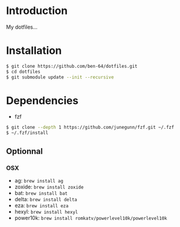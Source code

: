 # Introduction

My dotfiles...

# Installation

```bash
$ git clone https://github.com/ben-64/dotfiles.git
$ cd dotfiles
$ git submodule update --init --recursive
```

# Dependencies

- fzf

```bash
$ git clone --depth 1 https://github.com/junegunn/fzf.git ~/.fzf
$ ~/.fzf/install
```

## Optionnal

### OSX

- ag: `brew install ag`
- zoxide: `brew install zoxide`
- bat: `brew install bat`
- delta: `brew install delta`
- eza: `brew install eza`
- hexyl: `brew install hexyl`
- power10k: `brew install romkatv/powerlevel10k/powerlevel10k`
